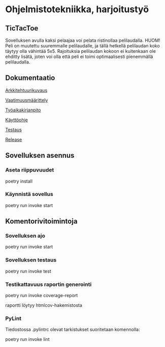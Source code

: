 # Ohjelmistotekniikka, harjoitustyö



## TicTacToe

Sovelluksen avulla kaksi pelaajaa voi pelata ristinollaa pelilaudalla. HUOM! Peli on muutettu suuremmalle pelilaudalle, ja tällä hetkellä pelilaudan koko täytyy olla vähintää 5x5. Rajoituksia pelilaudan kokoon ei kuitenkaan ole ehditty lisätä, joten voi olla että peli ei toimi optimaalisesti pienemmällä pelilaudalla.

## Dokumentaatio


[Arkkitehtuurikuvaus](https://github.com/nellatuulikki/ot-harjoitustyo/blob/master/dokumentaatio/arkkitehtuuri.md)

[Vaatimuusmäärittely](https://github.com/nellatuulikki/ot-harjoitustyo/blob/master/dokumentaatio/vaatimusmaarittely.md)

[Työaikakirjanpito](https://github.com/nellatuulikki/ot-harjoitustyo/blob/master/dokumentaatio/tuntikirjanpito.md)

[Käyttöohje](https://github.com/nellatuulikki/ot-harjoitustyo/blob/master/dokumentaatio/kayttoohje.md)

[Testaus](https://github.com/nellatuulikki/ot-harjoitustyo/blob/master/dokumentaatio/testaus) 

[Release](https://github.com/nellatuulikki/ot-harjoitustyo/releases/tag/vk5)

## Sovelluksen asennus

### Aseta riippuvuudet 

  poetry install
  
### Käynnistä sovellus 
  
  poetry run invoke start
  
## Komentorivitoimintoja
 
### Sovelluksen ajo
 
  poetry run invoke start
 
### Sovelluksen testaus
 
  poetry run invoke test
  
### Testikattavuus raportin generointi
 
  poetry run invoke coverage-report
  
  raportti löytyy htmlcov-hakemistosta
  
### PyLint
  
  Tiedostossa .pylintrc olevat tarkistukset suoritetaan komennolla:
  
  poetry run invoke lint
 
